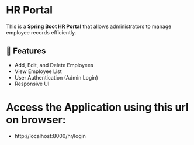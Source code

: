 # HR Portal 

This is a **Spring Boot HR Portal** that allows administrators to manage employee records efficiently.

## 📌 Features
- Add, Edit, and Delete Employees
- View Employee List
- User Authentication (Admin Login)
- Responsive UI

# Access the Application using this url on browser:
- http://localhost:8000/hr/login